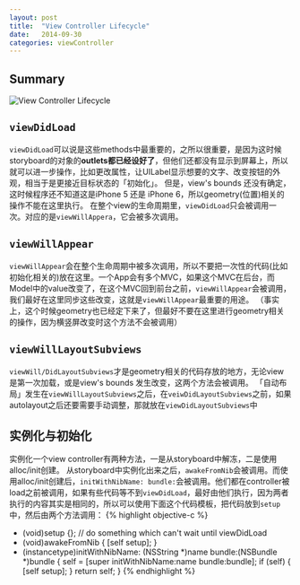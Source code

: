 ```yaml
---
layout: post
title:  "View Controller Lifecycle"
date:   2014-09-30
categories: viewController
---
```


## Summary
![View Controller Lifecycle]({{site.url}}/assets/VCLifecycle.png)

## `viewDidLoad`
`viewDidLoad`可以说是这些methods中最重要的，之所以很重要，是因为这时候storyboard的对象的**outlets都已经设好了**，但他们还都没有显示到屏幕上，所以就可以进一步操作，比如更改属性，让UILabel显示想要的文字、改变按钮的外观，相当于是更接近目标状态的「初始化」。
但是，view's bounds 还没有确定，这时候程序还不知道这是iPhone 5 还是 iPhone 6，所以geometry(位置)相关的操作不能在这里执行。
在整个view的生命周期里，`viewDidLoad`只会被调用一次。对应的是`viewWillAppera`，它会被多次调用。

## `viewWillAppear`
`viewWillAppear`会在整个生命周期中被多次调用，所以不要把一次性的代码(比如初始化相关的)放在这里。一个App会有多个MVC，如果这个MVC在后台，而Model中的value改变了，在这个MVC回到前台之前，`viewWillAppear`会被调用，我们最好在这里同步这些改变，这就是`viewWillAppear`最重要的用途。
（事实上，这个时候geometry也已经定下来了，但最好不要在这里进行geometry相关的操作，因为横竖屏改变时这个方法不会被调用）

## `viewWillLayoutSubviews`
`viewWill/DidLayoutSubviews`才是geometry相关的代码存放的地方，无论view是第一次加载，或是view's bounds 发生改变，这两个方法会被调用。
「自动布局」发生在`viewWillLayoutSubviews`之后，在`veiwDidLayoutSubviews`之前，如果autolayout之后还要需要手动调整，那就放在`viewDidLayoutSubviews`中

## 实例化与初始化
实例化一个view controller有两种方法，一是从storyboard中解冻，二是使用alloc/init创建。
从storyboard中实例化出来之后，`awakeFromNib`会被调用。而使用alloc/init创建后，`initWithNibName: bundle:`会被调用。他们都在controller被load之前被调用，如果有些代码等不到`viewDidLoad`，最好由他们执行，因为两者执行的内容其实是相同的，所以可以使用下面这个代码模板，把代码放到`setup`中，然后由两个方法调用：
{% highlight objective-c %}
- (void)setup {};   // do something which can't wait until viewDidLoad
- (void)awakeFromNib { [self setup]; }
- (instancetype)initWithNibName: (NSString *)name bundle:(NSBundle *)bundle {
    self = [super initWithNibName:name bundle:bundle];
    if (self) { [self setup]; }
    return self;
}
{% endhighlight %}



